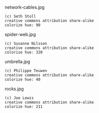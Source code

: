 network-cables.jpg

    (c) Seth Stoll
    creative commons attribution share-alike
    colorize hue: 90

spider-web.jpg

    (c) Susanne Nilsson
    creative commons attribution share-alike
    colorize hue: 320

umbrella.jpg

    (c) Philippe Teuwen
    creative commons attribution share-alike
    colorize hue: 40

rocks.jpg

    (c) Joe Lewis
    creative commons attribution share-alike
    colorize hue: 211

